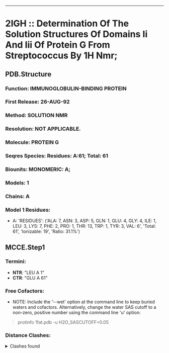 ---
# 2IGH :: Determination Of The Solution Structures Of Domains Ii And Iii Of Protein G From Streptococcus By 1H Nmr;
## PDB.Structure
### Function: IMMUNOGLOBULIN-BINDING PROTEIN
### First Release: 26-AUG-92
### Method: SOLUTION NMR
### Resolution: NOT APPLICABLE.
### Molecule: PROTEIN G
### Seqres Species: Residues: A:61; Total: 61
### Biounits: MONOMERIC: A;
### Models: 1
### Chains: A
### Model 1 Residues:
  - A:
 'RESIDUES': ('ALA: 7, ASN: 3, ASP: 5, GLN: 1, GLU: 4, GLY: 4, ILE: 1, LEU: 3, LYS: 7, PHE: 2, PRO: 1, THR: 13, TRP: 1, TYR: 3, VAL: 6', 'Total: 61', 'Ionizable: 19',
              'Ratio: 31.1%')

## MCCE.Step1
### Termini:
 - <strong>NTR</strong>: "LEU A   1"
 - <strong>CTR</strong>: "GLU A  61"

### Free Cofactors:
  - NOTE: Include the '--wet' option at the command line to keep buried waters and cofactors. Alternatively, change the water SAS cutoff to a non-zero, positive number using the command line 'u' option:
  > protinfo 1fat.pdb -u H2O_SASCUTOFF=0.05

### Distance Clashes:
<details><summary>Clashes found</summary>

- d= 1.56: " CA  NTR A   1" to " CB  LEU A   1"
- d= 1.74: "HD21 ASN A  42" to "HG22 VAL A  44"

</details>

